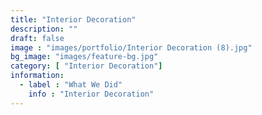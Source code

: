 ```yaml
---
title: "Interior Decoration"
description: ""
draft: false
image : "images/portfolio/Interior Decoration (8).jpg"
bg_image: "images/feature-bg.jpg"
category: [ "Interior Decoration"]
information:
  - label : "What We Did"
    info : "Interior Decoration"
---
```



